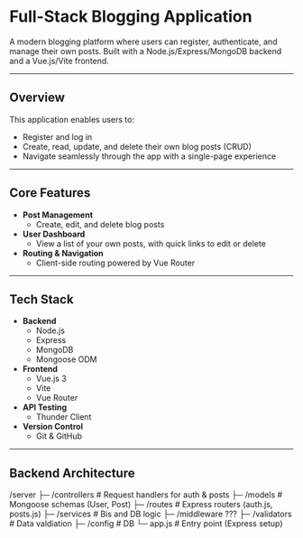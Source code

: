# Full-Stack Blogging Application

A modern blogging platform where users can register, authenticate, and manage their own posts. Built with a Node.js/Express/MongoDB backend and a Vue.js/Vite frontend.


---

## Overview

This application enables users to:

- Register and log in  
- Create, read, update, and delete their own blog posts (CRUD)  
- Navigate seamlessly through the app with a single-page experience  

---

## Core Features

- **Post Management**  
  - Create, edit, and delete blog posts  
- **User Dashboard**  
  - View a list of your own posts, with quick links to edit or delete  
- **Routing & Navigation**  
  - Client-side routing powered by Vue Router  

---

## Tech Stack

- **Backend**  
  - Node.js  
  - Express  
  - MongoDB  
  - Mongoose ODM  
- **Frontend**  
  - Vue.js 3  
  - Vite  
  - Vue Router  
- **API Testing**  
  - Thunder Client  
- **Version Control**  
  - Git & GitHub  

---

## Backend Architecture
/server
 ├─ /controllers     # Request handlers for auth & posts
 ├─ /models          # Mongoose schemas (User, Post)
 ├─ /routes          # Express routers (auth.js, posts.js)
 ├─ /services        # Bis and DB logic
 ├─ /middleware      ???
 ├─ /validators      # Data valdiation
 ├─ /config          # DB
 └─ app.js        # Entry point (Express setup)
